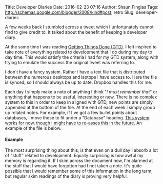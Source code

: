Title: Developer Diaries
Date: 2016-02-23 07:16
Author: Shaun Finglas
Tags: http://schemas.google.com/blogger/2008/kind#post, retro
Slug: developer-diaries

A few weeks back I stumbled across a tweet which I unfortunately cannot
find to give credit to. It talked about the benefit of keeping a
developer diary.

At the same time I was reading [Getting Things Done
(GTD)](http://www.amazon.co.uk/Getting-Things-Done-Stress-free-Productivity/dp/0749922648).
I felt inspired to take note of everything related to development that I
do during my day to day time. This would satisfy the criteria I had for
my GTD system, along with trying to emulate the success the original
tweet was referring to.

I don't have a fancy system. Rather I have a text file that is
distributed between the numerous desktops and laptops I have access to.
Here the file is synced, so I should always be up to date. Dropbox
handles this for me.

Each day I simply make a note of anything I think "*I must remember
that*" or anything that happens to be useful, interesting or new. There
is no complex system to this in order to keep in aligned with GTD, new
points are simply appended at the bottom of the file. At the end of each
week I simply group up related notes. For example, if I've got a few
bullet points about databases, I move these to fit under a "Database"
heading. [This system works for now, though I might have to re-asses
this in the
future](http://blog.shaunfinglas.co.uk/2016/02/why-you-need-developer-diary.html).
An example of the file is below.

#### Example

<script src="https://gist.github.com/Finglas/7fd33b6aa2738f293c91.js"></script>
The most surprising thing about this, is that even on a dull day I
absorb a lot of "stuff" related to development. Equally surprising is
how awful my memory is regarding it. If I skim across the document now,
I'm alarmed at the stuff that I would have forgotten had I not taken a
note. It's quite possible that I would remember some of this information
in the long term, but regular skim readings of the diary is proving very
helpful.

</p>

